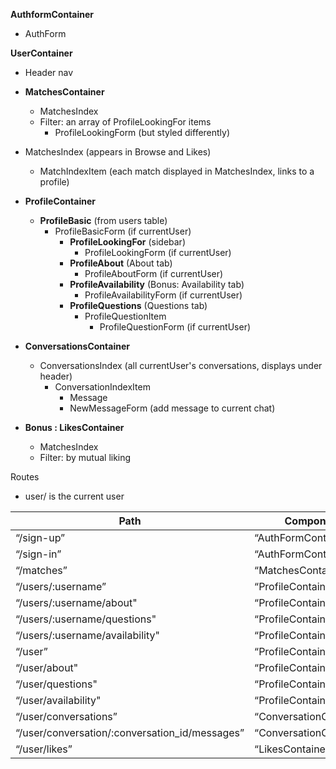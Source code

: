 
**AuthformContainer**
  + AuthForm

**UserContainer**
  + Header nav


  + **MatchesContainer**
    + MatchesIndex
    + Filter: an array of ProfileLookingFor items
      * ProfileLookingForm (but styled differently)

  + MatchesIndex (appears in Browse and Likes)
    + MatchIndexItem (each match displayed in MatchesIndex, links to a profile)

  + **ProfileContainer**
    + **ProfileBasic** (from users table)
      - ProfileBasicForm (if currentUser)
        - **ProfileLookingFor** (sidebar)
          * ProfileLookingForm (if currentUser)
        - **ProfileAbout** (About tab)
          * ProfileAboutForm (if currentUser)
        - **ProfileAvailability** (Bonus: Availability tab)
          * ProfileAvailabilityForm (if currentUser)
        - **ProfileQuestions** (Questions tab)
          * ProfileQuestionItem
            + ProfileQuestionForm (if currentUser)

  + **ConversationsContainer**
    + ConversationsIndex (all currentUser's conversations, displays under header)
      - ConversationIndexItem
        + Message
        + NewMessageForm (add message to current chat)

  + **Bonus : LikesContainer**
    + MatchesIndex
    + Filter: by mutual liking




Routes

* user/ is the current user

|Path   | Component   |
|-------|-------------|
|“/sign-up” | “AuthFormContainer"|
|“/sign-in” | “AuthFormContainer"|
|“/matches” | “MatchesContainer" |
|“/users/:username” | “ProfileContainer"|
|“/users/:username/about"| “ProfileContainer"|
|“/users/:username/questions"| “ProfileContainer"|
|“/users/:username/availability"| “ProfileContainer"|
|“/user”| “ProfileContainer"|
|“/user/about"| “ProfileContainer"|
|“/user/questions"| “ProfileContainer"|
|“/user/availability"| “ProfileContainer"|
|“/user/conversations”| “ConversationContainer"|
|“/user/conversation/:conversation_id/messages”| “ConversationContainer"|
|“/user/likes”| “LikesContainer"|

